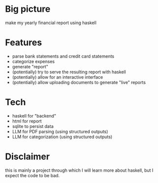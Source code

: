 # Big picture

make my yearly financial report using haskell

# Features

- parse bank statements and credit card statements
- categorize expenses 
- generate "report"
- (potentially) try to serve the resulting report with haskell 
- (potentially) allow for an interactive interface 
- (potentially) allow uploading documents to generate "live" reports

# Tech

- haskell for "backend" 
- html for report
- sqlite to persist data
- LLM for PDF parsing  (using structured outputs)
- LLM for categorization (using structured outputs)

# Disclaimer 

this is mainly a project through which I will learn more about haskell, but I expect the code to be bad.
